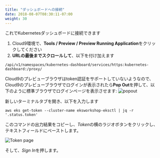 ```yaml
---
title: "ダッシュボードへの接続"
date: 2018-08-07T08:30:11-07:00
weight: 30
---
```


<!--
Now we can access the Kubernetes Dashboard
-->
これでKubernetesダッシュボードに接続できます

<!--
1. In your Cloud9 environment, click **Tools / Preview / Preview Running Application**
1. Scroll to **the end of the URL** and append:
-->
1. Cloud9環境で、**Tools / Preview / Preview Running Application**をクリックしてください
1. **URLの最後までスクロールして**、以下を付け加えます

```text
/api/v1/namespaces/kubernetes-dashboard/services/https:kubernetes-dashboard:/proxy/
```

<!--
The Cloud9 Preview browser doesn't appear to support the token authentication, so once you have the login screen in the cloud9 preview browser tab, press the **Pop Out** button to open the login screen in a regular browser tab, like below:
![popout](/images/popout.png)
-->
Cloud9のプレビューブラウザはtoken認証をサポートしていないようなので、Cloud9のプレビューブラウザでログインが表示されたら**Pop Out**を押して、以下のように標準ブラウザでログインページを表示させます:
![popout](/images/popout.png)

<!--
Open a New Terminal Tab  and enter

```bash
aws eks get-token --cluster-name eksworkshop-eksctl | jq -r '.status.token'
```
-->
新しいターミナルタブを開き、以下を入力します
```
aws eks get-token --cluster-name eksworkshop-eksctl | jq -r '.status.token'
```

<!--
Copy the output of this command and then click the radio button next to
*Token* then in the text field below paste the output from the last command.
-->
このコマンドの出力結果をコピーし、*Token*の横のラジオボタンをクリックし、
テキストフィールドにペーストします。

![Token page](/images/dashboard-connect.png)

<!--
Then press *Sign In*.
-->
そして、*Sign In*を押します。